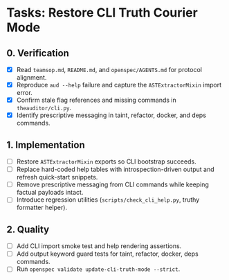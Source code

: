 # Tasks: Restore CLI Truth Courier Mode

## 0. Verification
- [x] Read `teamsop.md`, `README.md`, and `openspec/AGENTS.md` for protocol alignment.
- [x] Reproduce `aud --help` failure and capture the `ASTExtractorMixin` import error.
- [x] Confirm stale flag references and missing commands in `theauditor/cli.py`.
- [x] Identify prescriptive messaging in taint, refactor, docker, and deps commands.

## 1. Implementation
- [ ] Restore `ASTExtractorMixin` exports so CLI bootstrap succeeds.
- [ ] Replace hard-coded help tables with introspection-driven output and refresh quick-start snippets.
- [ ] Remove prescriptive messaging from CLI commands while keeping factual payloads intact.
- [ ] Introduce regression utilities (`scripts/check_cli_help.py`, truthy formatter helper).

## 2. Quality
- [ ] Add CLI import smoke test and help rendering assertions.
- [ ] Add output keyword guard tests for taint, refactor, docker, deps commands.
- [ ] Run `openspec validate update-cli-truth-mode --strict`.
